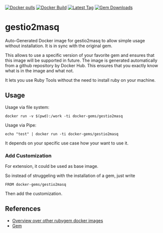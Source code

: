 [![Docker pulls](https://img.shields.io/docker/pulls/rubygem/gestio2masq.svg)](https://hub.docker.com/r/rubygem/gestio2masq/)
[![Docker Build](https://img.shields.io/docker/automated/rubygem/gestio2masq.svg)](https://hub.docker.com/r/rubygem/gestio2masq/)
[![Latest Tag](https://img.shields.io/github/tag/docker-rubygem/gestio2masq.svg)](https://hub.docker.com/r/rubygem/gestio2masq/)
[![Gem Downloads](https://img.shields.io/gem/dt/gestio2masq.svg)](https://rubygems.org/gems/gestio2masq/)
# gestio2masq

Auto-Generated Docker image for gestio2masq to allow simple usage without installation.
It is in sync with the original gem.

This allows to use a specific version of your favorite gem and ensures that this image will be supported in future.
The image is generated automatically from a github repository by Docker Hub.
This ensures that you exactly know what is in the image and what not.

It lets you use Ruby Tools without the need to install ruby on your machine.

## Usage

Usage via file system:

`docker run -v $(pwd):/work -ti docker-gems/gestio2masq`

Usage via Pipe:

`echo "test" | docker run -ti docker-gems/gestio2masq`

It depends on your specific use case how your want to use it.

### Add Customization

For extension, it could be used as base image.

So instead of struggeling with the installation of a gem, just write

`FROM docker-gems/gestio2masq`

Then add the customization.

## References

 - [Overview over other rubygem docker images](https://github.com/thinkbot/docker-rubygem)
 - [Gem](https://rubygems.org/gems/gestio2masq/)

